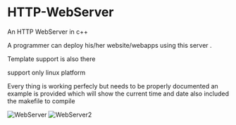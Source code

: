 # HTTP-WebServer
An HTTP WebServer in c++

A programmer can deploy his/her website/webapps using this server .

Template support is also there



support only linux platform 

Every thing is working perfecly but needs to be properly documented 
an example is provided which will show the current time and date also included the makefile to compile



![WebServer](https://user-images.githubusercontent.com/87204501/128641033-245cf482-1805-4382-bbb1-a5422b6aa18f.png)
![WebServer2](https://user-images.githubusercontent.com/87204501/128641036-b2bba040-eef4-4613-9d5e-0f005572d706.png)

